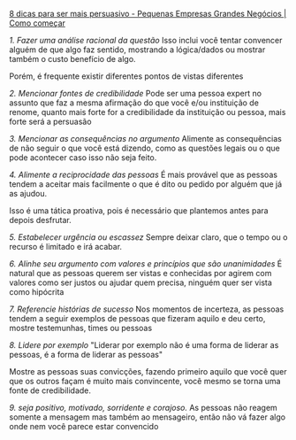 
[8 dicas para ser mais persuasivo - Pequenas Empresas Grandes Negócios | Como começar](https://revistapegn.globo.com/Como-comecar/noticia/2016/02/8-dicas-para-ser-mais-persuasivo.html)

*1. Fazer uma análise racional da questão*
Isso inclui você tentar convencer alguém de que algo faz sentido, mostrando a lógica/dados ou mostrar também o custo benefício de algo.

Porém, é frequente existir diferentes pontos de vistas diferentes

*2. Mencionar fontes de credibilidade*
Pode ser uma pessoa expert no assunto que faz a mesma afirmação do que você e/ou instituição de renome, quanto mais forte for a credibilidade da instituição ou pessoa, mais forte será a persuasão

*3. Mencionar as consequências no argumento*
Alimente as consequências de não seguir o que você está dizendo, como as questões legais ou o que pode acontecer caso isso não seja feito.

*4. Alimente a reciprocidade das pessoas*
É mais provável que as pessoas tendem a aceitar mais facilmente o que é dito ou pedido por alguém que já as ajudou. 

Isso é uma tática proativa, pois é necessário que plantemos antes para depois desfrutar.

*5. Estabelecer urgência ou escassez*
Sempre deixar claro, que o tempo ou o recurso é limitado e irá acabar.

*6. Alinhe seu argumento com valores e princípios que são unanimidades*
É natural que as pessoas querem ser vistas e conhecidas por agirem com valores como ser justos ou ajudar quem precisa, ninguém quer ser vista como hipócrita

*7. Referencie histórias de sucesso*
Nos momentos de incerteza, as pessoas tendem a seguir exemplos de pessoas que fizeram aquilo e deu certo, mostre testemunhas, times ou pessoas

*8. Lidere por exemplo*
"Liderar por exemplo não é uma forma de liderar as pessoas, é a forma de liderar as pessoas"

Mostre as pessoas suas convicções, fazendo primeiro aquilo que você quer que os outros façam é muito mais convincente, você mesmo se torna uma fonte de credibilidade.

*9. seja positivo, motivado, sorridente e corajoso.*
As pessoas não reagem somente a mensagem mas também ao mensageiro, então não vá fazer algo onde nem você parece estar convencido




